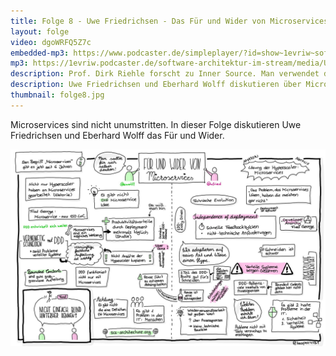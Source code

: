 ```yaml
---
title: Folge 8 - Uwe Friedrichsen - Das Für und Wider von Microservices
layout: folge
video: dgoWRFQ5Z7c
embedded-mp3: https://www.podcaster.de/simpleplayer/?id=show~1evriw~software-architektur-im-stream~pod-5fd9d8df81626975139667&v=1608135438
mp3: https://1evriw.podcaster.de/software-architektur-im-stream/media/UweFriedrichsenMicroservices.mp3
description: Prof. Dirk Riehle forscht zu Inner Source. Man verwendet dann Open-Source-Methoden um Code in einem Unternehmen zu teilen.
description: Uwe Friedrichsen und Eberhard Wolff diskutieren über Microservices.
thumbnail: folge8.jpg
---
```


Microservices sind nicht unumstritten. In dieser Folge diskutieren Uwe
Friedrichsen und Eberhard Wolff das Für und Wider.

![Sketchnote](/sketchnotes/folge8.jpg "Sketchnote")
